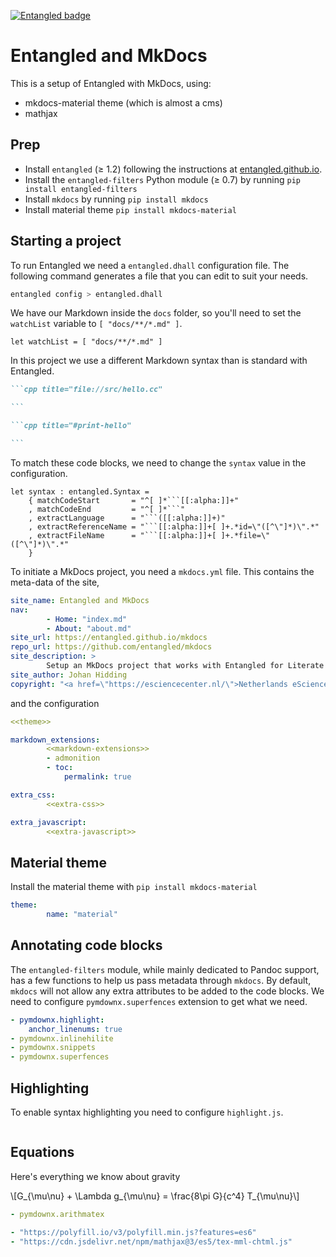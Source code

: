 [![Entangled badge](https://img.shields.io/badge/entangled-Use%20the%20source!-%2300aeff)](https://entangled.github.io/)

# Entangled and MkDocs
This is a setup of Entangled with MkDocs, using:

- mkdocs-material theme (which is almost a cms)
- mathjax


## Prep

- Install `entangled` (&ge; 1.2) following the instructions at [entangled.github.io](https://entangled.github.io/#section-entangled).
- Install the `entangled-filters` Python module (&ge; 0.7) by running `pip install entangled-filters`
- Install `mkdocs` by running `pip install mkdocs`
- Install material theme `pip install mkdocs-material`

## Starting a project
To run Entangled we need a `entangled.dhall` configuration file. The following command generates a file that you can edit to suit your needs.

```bash
entangled config > entangled.dhall
```

We have our Markdown inside the `docs` folder, so you'll need to set the `watchList` variable to `[ "docs/**/*.md" ]`.

```dhall
let watchList = [ "docs/**/*.md" ]
```

In this project we use a different Markdown syntax than is standard with Entangled.

~~~markdown
```cpp title="file://src/hello.cc"

```

```cpp title="#print-hello"

```
~~~

To match these code blocks, we need to change the `syntax` value in the configuration.

```dhall
let syntax : entangled.Syntax =
    { matchCodeStart       = "^[ ]*```[[:alpha:]]+"
    , matchCodeEnd         = "^[ ]*```"
    , extractLanguage      = "```([[:alpha:]]+)"
    , extractReferenceName = "```[[:alpha:]]+[ ]+.*id=\"([^\"]*)\".*"
    , extractFileName      = "```[[:alpha:]]+[ ]+.*file=\"([^\"]*)\".*"
    }
```

To initiate a MkDocs project, you need a `mkdocs.yml` file. This contains the meta-data of the site,

```yaml title="file://mkdocs.yml"
site_name: Entangled and MkDocs
nav:
        - Home: "index.md"
        - About: "about.md"
site_url: https://entangled.github.io/mkdocs
repo_url: https://github.com/entangled/mkdocs
site_description: >
        Setup an MkDocs project that works with Entangled for Literate Programming.
site_author: Johan Hidding
copyright: "<a href=\"https://esciencecenter.nl/\">Netherlands eScience Center</a>"
```

and the configuration

```yaml title="file://mkdocs.yml"
<<theme>>

markdown_extensions:
        <<markdown-extensions>>
        - admonition
        - toc:
            permalink: true

extra_css:
        <<extra-css>>

extra_javascript:
        <<extra-javascript>>
```

## Material theme
Install the material theme with `pip install mkdocs-material`

```yaml title="#theme"
theme:
        name: "material"
```

## Annotating code blocks
The `entangled-filters` module, while mainly dedicated to Pandoc support, has a few functions to help us pass metadata through `mkdocs`. By default, `mkdocs` will not allow any extra attributes to be added to the code blocks. We need to configure `pymdownx.superfences` extension to get what we need.

```yaml title="#markdown-extensions"
- pymdownx.highlight:
    anchor_linenums: true
- pymdownx.inlinehilite
- pymdownx.snippets
- pymdownx.superfences
```

## Highlighting
To enable syntax highlighting you need to configure `highlight.js`.

```yaml title="#extra-css"

```


## Equations
Here's everything we know about gravity

\\[G_{\mu\nu} + \Lambda g_{\mu\nu} = \frac{8\pi G}{c^4} T_{\mu\nu}\\]

```yaml title="#markdown-extensions"
- pymdownx.arithmatex
```

```yaml title="#extra-javascript"
- "https://polyfill.io/v3/polyfill.min.js?features=es6"
- "https://cdn.jsdelivr.net/npm/mathjax@3/es5/tex-mml-chtml.js"
```
